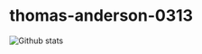 # thomas-anderson-0313

![Github stats](https://github-readme-stats.vercel.app/api?username=thomas-anderson-0313&theme=highcontrast&show_icons=true&count_private=true)
